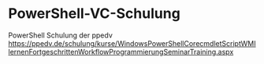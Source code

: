 # PowerShell-VC-Schulung
PowerShell Schulung der ppedv
https://ppedv.de/schulung/kurse/WindowsPowerShellCorecmdletScriptWMIlernenFortgeschrittenWorkflowProgrammierungSeminarTraining.aspx
